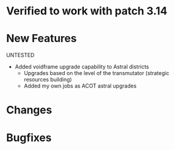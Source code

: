 # Verified to work with patch 3.14

# New Features 
UNTESTED
* Added voidframe upgrade capability to Astral districts
    - Upgrades based on the level of the transmutator (strategic resources building)
    - Added my own jobs as ACOT astral upgrades
# Changes


# Bugfixes